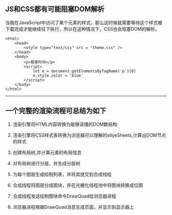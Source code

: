 <!--
 * @Descripttion: 
 * @Author: JasonPink
 * @Date: 2020-06-12 14:23:15
 * @LastEditors: JasonPink
 * @LastEditTime: 2020-06-12 15:41:23
--> 
## JS和CSS都有可能阻塞DOM解析
当我在JavaScript中访问了某个元素的样式，那么这时候就需要等待这个样式被下载完成才能继续往下执行，所以在这种情况下，CSS也会阻塞DOM的解析。
```
<html>
    <head>
        <style type="text/css" src = "theme.css" />
    </head>
    <body>
        <p>极客时间</p>
        <script>
            let e = document.getElementsByTagName('p')[0]
            e.style.color = 'blue'
        </script>
    </body>
</html>
```
---
## 一个完整的渲染流程可总结为如下
1. 渲染引擎将HTML内容转换为能够读懂的DOM数结构


2. 渲染引擎将CSS样式表转换为浏览器可以理解的stlyeSheets,计算出DOM节点的样式
3. 创建布局树,并计算元素的布局信息
4. 对布局树进行分层，并生成分层树
5. 为每个图层生成绘制列表，并将其提交到合成线程
6. 合成线程将图层分成图块，并在光栅化线程池中将图块转换成位图
7. 合成线程发送绘制图块命令DrawQuad给浏览器进程
8. 浏览器进程根据DrawQuad消息生成页面，并显示到显示器上
